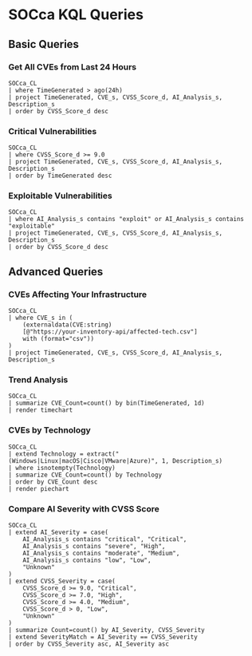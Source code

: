 # SOCca KQL Queries

## Basic Queries

### Get All CVEs from Last 24 Hours
```kql
SOCca_CL
| where TimeGenerated > ago(24h)
| project TimeGenerated, CVE_s, CVSS_Score_d, AI_Analysis_s, Description_s
| order by CVSS_Score_d desc
```

### Critical Vulnerabilities
```kql
SOCca_CL
| where CVSS_Score_d >= 9.0
| project TimeGenerated, CVE_s, CVSS_Score_d, AI_Analysis_s, Description_s
| order by TimeGenerated desc
```

### Exploitable Vulnerabilities
```kql
SOCca_CL
| where AI_Analysis_s contains "exploit" or AI_Analysis_s contains "exploitable"
| project TimeGenerated, CVE_s, CVSS_Score_d, AI_Analysis_s, Description_s
| order by CVSS_Score_d desc
```

## Advanced Queries

### CVEs Affecting Your Infrastructure
```kql
SOCca_CL
| where CVE_s in (
    (externaldata(CVE:string) 
    [@"https://your-inventory-api/affected-tech.csv"] 
    with (format="csv"))
)
| project TimeGenerated, CVE_s, CVSS_Score_d, AI_Analysis_s, Description_s
```

### Trend Analysis
```kql
SOCca_CL
| summarize CVE_Count=count() by bin(TimeGenerated, 1d)
| render timechart
```

### CVEs by Technology
```kql
SOCca_CL
| extend Technology = extract("(Windows|Linux|macOS|Cisco|VMware|Azure)", 1, Description_s)
| where isnotempty(Technology)
| summarize CVE_Count=count() by Technology
| order by CVE_Count desc
| render piechart
```

### Compare AI Severity with CVSS Score
```kql
SOCca_CL
| extend AI_Severity = case(
    AI_Analysis_s contains "critical", "Critical",
    AI_Analysis_s contains "severe", "High",
    AI_Analysis_s contains "moderate", "Medium",
    AI_Analysis_s contains "low", "Low",
    "Unknown"
)
| extend CVSS_Severity = case(
    CVSS_Score_d >= 9.0, "Critical",
    CVSS_Score_d >= 7.0, "High",
    CVSS_Score_d >= 4.0, "Medium",
    CVSS_Score_d > 0, "Low",
    "Unknown"
)
| summarize Count=count() by AI_Severity, CVSS_Severity
| extend SeverityMatch = AI_Severity == CVSS_Severity
| order by CVSS_Severity asc, AI_Severity asc
```